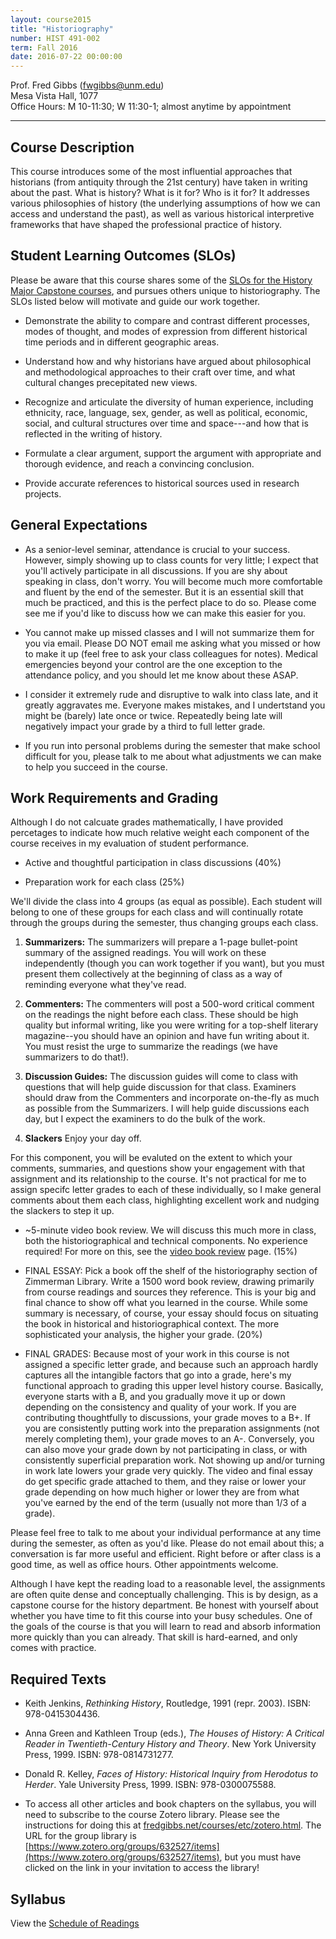 ```yaml
---
layout: course2015
title: "Historiography"
number: HIST 491-002
term: Fall 2016
date: 2016-07-22 00:00:00
---
```


Prof. Fred Gibbs \([fwgibbs@unm.edu](mailto:fwgibbs@unm.edu)\)    
Mesa Vista Hall, 1077    
Office Hours: M 10-11:30; W 11:30-1; almost anytime by appointment    

-----

## Course Description

This course introduces some of the most influential approaches that historians (from antiquity through the 21st century) have taken in writing about the past. What is history? What is it for? Who is it for? It addresses various philosophies of history (the underlying assumptions of how we can access and understand the past), as well as various historical interpretive frameworks that have shaped the professional practice of history. 


## Student Learning Outcomes (SLOs)

Please be aware that this course shares some of the [SLOs for the History Major Capstone courses](http://history.unm.edu/undergraduate/learning-outcomes.html), and pursues others unique to historiography. The SLOs listed below will motivate and guide our work together.

* Demonstrate the ability to compare and contrast different processes, modes of thought, and modes of expression from different historical time periods and in different geographic areas.

* Understand how and why historians have argued about philosophical and methodological approaches to their craft over time, and what cultural changes precepitated new views.

* Recognize and articulate the diversity of human experience, including ethnicity, race, language, sex, gender, as well as political, economic, social, and cultural structures over time and space---and how that is reflected in the writing of history.

* Formulate a clear argument, support the argument with appropriate and thorough evidence, and reach a convincing conclusion.

* Provide accurate references to historical sources used in research projects.


## General Expectations

* As a senior-level seminar, attendance is crucial to your success. However, simply showing up to class counts for very little; I expect that you'll actively participate in all discussions. If you are shy about speaking in class, don't worry. You will become much more comfortable and fluent by the end of the semester. But it is an essential skill that much be practiced, and this is the perfect place to do so. Please come see me if you'd like to discuss how we can make this easier for you.

* You cannot make up missed classes and I will not summarize them for you via email. Please DO NOT email me asking what you missed or how to make it up (feel free to ask your class colleagues for notes). Medical emergencies beyond your control are the one exception to the attendance policy, and you should let me know about these ASAP.

* I consider it extremely rude and disruptive to walk into class late, and it greatly aggravates me. Everyone makes mistakes, and I undertstand you might be (barely) late once or twice. Repeatedly being late will negatively impact your grade by a third to full letter grade.

* If you run into personal problems during the semester that make school difficult for you, please talk to me about what adjustments we can make to help you succeed in the course.


## Work Requirements and Grading

Although I do not calcuate grades mathematically, I have provided percetages to indicate how much relative weight each component of the course receives in my evaluation of student performance.

- Active and thoughtful participation in class discussions (40%)

- Preparation work for each class (25%)

We'll divide the class into 4 groups (as equal as possible). Each student will belong to one of these groups for each class and will continually rotate through the groups during the semester, thus changing groups each class.

1. **Summarizers:** The summarizers will prepare a 1-page bullet-point summary of the assigned readings. You will work on these independently (though you can work together if you want), but you must present them collectively at the beginning of class as a way of reminding everyone what they've read.

2. **Commenters:** The commenters will post a 500-word critical comment on the readings the night before each class. These should be high quality but informal writing, like you were writing for a top-shelf literary magazine--you should have an opinion and have fun writing about it. You must resist the urge to summarize the readings (we have summarizers to do that!).  

3. **Discussion Guides:** The discussion guides will come to class with questions that will help guide discussion for that class. Examiners should draw from the Commenters and incorporate on-the-fly as much as possible from the Summarizers. I will help guide discussions each day, but I expect the examiners to do the bulk of the work.

4. **Slackers** Enjoy your day off.

For this component, you will be evaluted on the extent to which your comments, summaries, and questions show your engagement with that assignment and its relationship to the course. It's not practical for me to assign specifc letter grades to each of these individually, so I make general comments about them each class, highlighting excellent work and nudging the slackers to step it up. 
 
- ~5-minute video book review. We will discuss this much more in class, both the historiographical and technical components. No experience required! For more on this, see the [video book review](../etc/video-book-review) page. (15%)

- FINAL ESSAY: Pick a book off the shelf of the historiography section of Zimmerman Library. Write a 1500 word book review, drawing primarily from course readings and sources they reference. This is your big and final chance to show off what you learned in the course. While some summary is necessary, of course, your essay should focus on situating the book in historical and historiographical context. The more sophisticated your analysis, the higher your grade.  (20%)

- FINAL GRADES: Because most of your work in this course is not assigned a specific letter grade, and because such an approach hardly captures all the intangible factors that go into a grade, here's my functional approach to grading this upper level history course. Basically, everyone starts with a B, and you gradually move it up or down depending on the consistency and quality of your work. If you are contributing thoughtfully to discussions, your grade moves to a B+. If you are consistently putting work into the preparation assignments (not merely completing them), your grade moves to an A-. Conversely, you can also move your grade down by not participating in class, or with consistently superficial preparation work. Not showing up and/or turning in work late lowers your grade very quickly. The video and final essay do get specific grade attached to them, and they raise or lower your grade depending on how much higher or lower they are from what you've earned by the end of the term (usually not more than 1/3 of a grade).

Please feel free to talk to me about your individual performance at any time during the semester, as often as you'd like. Please do not email about this; a conversation is far more useful and efficient. Right before or after class is a good time, as well as office hours. Other appointments welcome.

Although I have kept the reading load to a reasonable level, the assignments are often quite dense and conceptually challenging. This is by design, as a capstone course for the history department. Be honest with yourself about whether you have time to fit this course into your busy schedules. One of the goals of the course is that you will learn to read and absorb information more quickly than you can already. That skill is hard-earned, and only comes with practice.


## Required Texts

- Keith Jenkins, _Rethinking History_, Routledge, 1991 (repr. 2003). ISBN: 978-0415304436.

- Anna Green and Kathleen Troup (eds.), _The Houses of History: A Critical Reader in Twentieth-Century History and Theory_. New York University Press, 1999. ISBN: 978-0814731277.

- Donald R. Kelley, _Faces of History: Historical Inquiry from Herodotus to Herder_. Yale University Press, 1999. ISBN: 978-0300075588.

- To access all other articles and book chapters on the syllabus, you will need to subscribe to the course Zotero library. Please see the instructions for doing this at [fredgibbs.net/courses/etc/zotero.html](../etc/zotero.html). The URL for the group library is [https://www.zotero.org/groups/632527/items](https://www.zotero.org/groups/632527/items), but you must have clicked on the link in your invitation to access the library!


## Syllabus
View the [Schedule of Readings](schedule.html)
